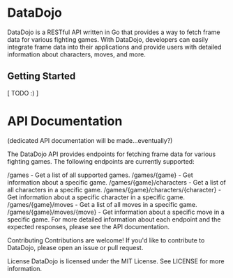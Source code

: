 # DataDojo
DataDojo is a RESTful API written in Go that provides a way to fetch frame data for various fighting games. With DataDojo, developers can easily integrate frame data into their applications and provide users with detailed information about characters, moves, and more.

## Getting Started
[ TODO :) ]

# API Documentation
(dedicated API documentation will be made...eventually?)

The DataDojo API provides endpoints for fetching frame data for various fighting games. The following endpoints are currently supported:

/games - Get a list of all supported games.
/games/{game} - Get information about a specific game.
/games/{game}/characters - Get a list of all characters in a specific game.
/games/{game}/characters/{character} - Get information about a specific character in a specific game.
/games/{game}/moves - Get a list of all moves in a specific game.
/games/{game}/moves/{move} - Get information about a specific move in a specific game.
For more detailed information about each endpoint and the expected responses, please see the API documentation.

Contributing
Contributions are welcome! If you'd like to contribute to DataDojo, please open an issue or pull request. 

License
DataDojo is licensed under the MIT License. See LICENSE for more information.
